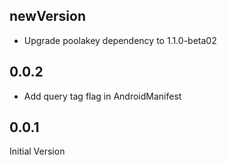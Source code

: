 ## newVersion
* Upgrade poolakey dependency to 1.1.0-beta02

## 0.0.2
* Add query tag flag in AndroidManifest

## 0.0.1
Initial Version

